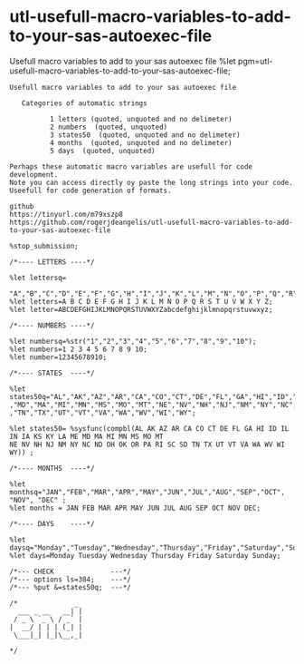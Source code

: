 # utl-usefull-macro-variables-to-add-to-your-sas-autoexec-file
Usefull macro variables to add to your sas autoexec file 
    %let pgm=utl-usefull-macro-variables-to-add-to-your-sas-autoexec-file;

    Usefull macro variables to add to your sas autoexec file

       Categories of automatic strings

              1 letters (quoted, unquoted and no delimeter)
              2 numbers  (quoted, unquoted)
              3 states50  (quoted, unquoted and no delimeter)
              4 months  (quoted, unquoted and no delimeter)
              5 days  (quoted, unquoted)

    Perhaps these automatic macro variables are usefull for code development.
    Note you can access directly oy paste the long strings into your code. 
    Useefull for code generation of formats.
    
    github
    https://tinyurl.com/m79xszp8
    https://github.com/rogerjdeangelis/utl-usefull-macro-variables-to-add-to-your-sas-autoexec-file
    
    %stop_submission;

    /*---- LETTERS ----*/

    %let lettersq=
     "A","B","C","D","E","F","G","H","I","J","K","L","M","N","O","P","Q","R","S","T","U","V","W","X","Y","Z";
    %let letters=A B C D E F G H I J K L M N O P Q R S T U V W X Y Z;
    %let letter=ABCDEFGHIJKLMNOPQRSTUVWXYZabcdefghijklmnopqrstuvwxyz;

    /*---- NUMBERS ----*/

    %let numbersq=%str("1","2","3","4","5","6","7","8","9","10");
    %let numbers=1 2 3 4 5 6 7 8 9 10;
    %let number=12345678910;

    /*---- STATES  ----*/

    %let states50q="AL","AK","AZ","AR","CA","CO","CT","DE","FL","GA","HI","ID","IL","IN","IA","KS","KY","LA","ME"
    ,"MD","MA","MI","MN","MS","MO","MT","NE","NV","NH","NJ","NM","NY","NC","ND","OH","OK","OR","PA","RI","SC","SD"
    ,"TN","TX","UT","VT","VA","WA","WV","WI","WY";

    %let states50= %sysfunc(compbl(AL AK AZ AR CA CO CT DE FL GA HI ID IL IN IA KS KY LA ME MD MA MI MN MS MO MT
    NE NV NH NJ NM NY NC ND OH OK OR PA RI SC SD TN TX UT VT VA WA WV WI WY)) ;

    /*---- MONTHS  ----*/

    %let monthsq="JAN","FEB","MAR","APR","MAY","JUN","JUL","AUG","SEP","OCT", "NOV", "DEC" ;
    %let months = JAN FEB MAR APR MAY JUN JUL AUG SEP OCT NOV DEC;

    /*---- DAYS    ----*/

    %let daysq="Monday","Tuesday","Wednesday","Thursday","Friday","Saturday","Sunday";
    %let days=Monday Tuesday Wednesday Thursday Friday Saturday Sunday;

    /*--- CHECK              ---*/
    /*--- options ls=384;    ---*/
    /*--- %put &=states50q;  ---*/

    /*              _
      ___ _ __   __| |
     / _ \ `_ \ / _` |
    |  __/ | | | (_| |
     \___|_| |_|\__,_|

    */

